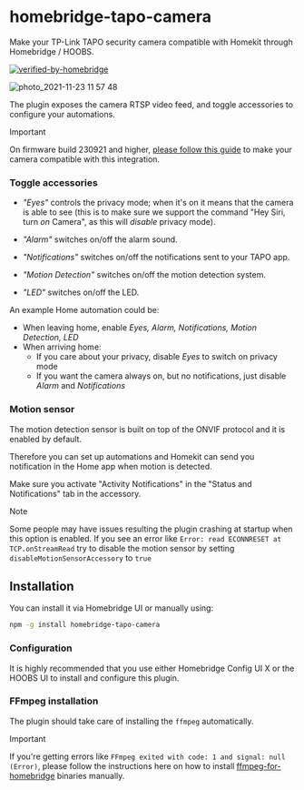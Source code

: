 # homebridge-tapo-camera

Make your TP-Link TAPO security camera compatible with Homekit through Homebridge / HOOBS.

[![verified-by-homebridge](https://badgen.net/badge/homebridge/verified/purple)](https://github.com/homebridge/homebridge/wiki/Verified-Plugins)

![photo_2021-11-23 11 57 48](https://user-images.githubusercontent.com/839700/143013358-9f6eed44-3aad-40b0-b1e5-ddc2c5bb24e4.png)

The plugin exposes the camera RTSP video feed, and toggle accessories to configure your automations.

> [!IMPORTANT]
> On firmware build 230921 and higher, [please follow this guide](https://github.com/JurajNyiri/HomeAssistant-Tapo-Control/blob/main/add_camera_with_new_firmware.md) to make your camera compatible with this integration.

### Toggle accessories

- _"Eyes"_ controls the privacy mode; when it's on it means that the camera is able to see
(this is to make sure we support the command "Hey Siri, turn _on_ Camera", as this will _disable_ privacy mode).

- _"Alarm"_ switches on/off the alarm sound.

- _"Notifications"_ switches on/off the notifications sent to your TAPO app.

- _"Motion Detection"_ switches on/off the motion detection system.

- _"LED"_ switches on/off the LED.

An example Home automation could be:

- When leaving home, enable *Eyes, Alarm, Notifications, Motion Detection, LED*
- When arriving home:
	- If you care about your privacy, disable *Eyes* to switch on privacy mode
	- If you want the camera always on, but no notifications, just disable *Alarm* and *Notifications*

### Motion sensor

The motion detection sensor is built on top of the ONVIF protocol and it is enabled by default.

Therefore you can set up automations and Homekit can send you notification in the Home app when motion is detected.

Make sure you activate "Activity Notifications" in the "Status and Notifications" tab in the accessory.

> [!NOTE]  
> Some people may have issues resulting the plugin crashing at startup when this option is enabled. If you see an error like `Error: read ECONNRESET at TCP.onStreamRead` try to disable the motion sensor by setting `disableMotionSensorAccessory` to `true`

## Installation

You can install it via Homebridge UI or manually using:

```sh
npm -g install homebridge-tapo-camera
```

### Configuration

It is highly recommended that you use either Homebridge Config UI X or the HOOBS UI to install and configure this plugin.

### FFmpeg installation

The plugin should take care of installing the `ffmpeg` automatically.

> [!IMPORTANT]  
> If you're getting errors like `FFmpeg exited with code: 1 and signal: null (Error)`, please follow the instructions here on how to install [ffmpeg-for-homebridge](https://github.com/homebridge/ffmpeg-for-homebridge) binaries manually.

